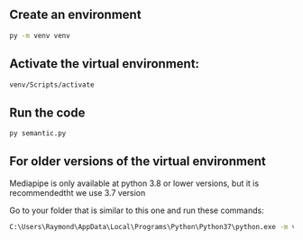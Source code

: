 ## Create an environment
```sh
py -m venv venv
```

## Activate the virtual environment:
```sh
venv/Scripts/activate
```

## Run the code
```sh
py semantic.py
```

## For older versions of the virtual environment
Mediapipe is only available at python 3.8 or lower versions, but it is recommendedtht we use 3.7 version

Go to your folder that is similar to this one and run these commands:
```sh
C:\Users\Raymond\AppData\Local\Programs\Python\Python37\python.exe -m venv 37venv
```
